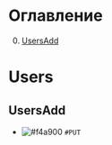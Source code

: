 # Оглавление

0. [UsersAdd](#UsersAdd)

# Users

## UsersAdd
- ![#f4a900](https://placehold.co/15x15/f4a900/f4a900.png) `#PUT` 

